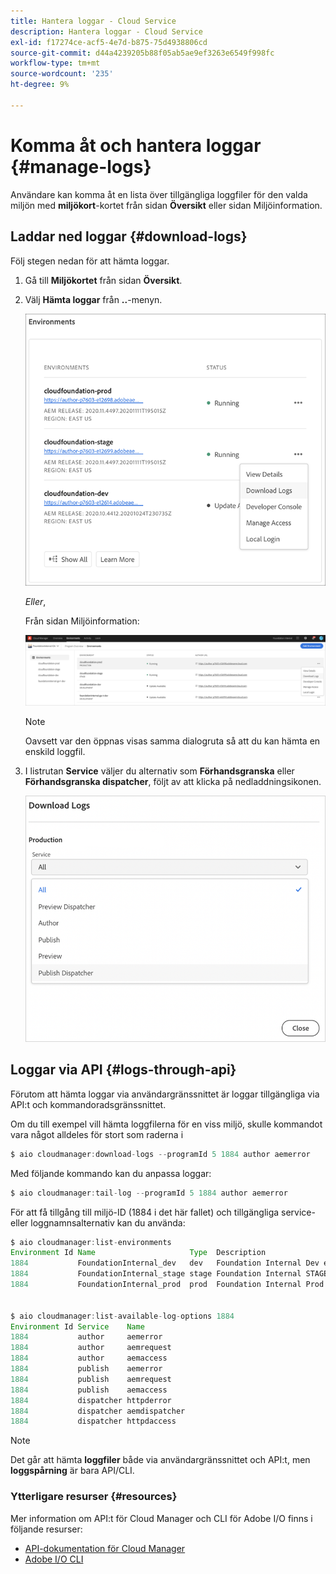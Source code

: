 ```yaml
---
title: Hantera loggar - Cloud Service
description: Hantera loggar - Cloud Service
exl-id: f17274ce-acf5-4e7d-b875-75d4938806cd
source-git-commit: d44a4239205b88f05ab5ae9ef3263e6549f998fc
workflow-type: tm+mt
source-wordcount: '235'
ht-degree: 9%

---
```


# Komma åt och hantera loggar {#manage-logs}

Användare kan komma åt en lista över tillgängliga loggfiler för den valda miljön med **miljökort**-kortet från sidan **Översikt** eller sidan Miljöinformation.

## Laddar ned loggar {#download-logs}

Följ stegen nedan för att hämta loggar.

1. Gå till **Miljökortet** från sidan **Översikt**.

1. Välj **Hämta loggar** från **..**-menyn.

   ![](assets/download-logs1.png)

   *Eller*,

   Från sidan Miljöinformation:

   ![](assets/download-logs.png)

   >[!NOTE]
   >Oavsett var den öppnas visas samma dialogruta så att du kan hämta en enskild loggfil.

1. I listrutan **Service** väljer du alternativ som **Förhandsgranska** eller **Förhandsgranska dispatcher**, följt av att klicka på nedladdningsikonen.

   ![](assets/download-preview.png)


## Loggar via API {#logs-through-api}

Förutom att hämta loggar via användargränssnittet är loggar tillgängliga via API:t och kommandoradsgränssnittet.

Om du till exempel vill hämta loggfilerna för en viss miljö, skulle kommandot vara något alldeles för stort som raderna i

```java
$ aio cloudmanager:download-logs --programId 5 1884 author aemerror
```

Med följande kommando kan du anpassa loggar:

```java
$ aio cloudmanager:tail-log --programId 5 1884 author aemerror
```

För att få tillgång till miljö-ID (1884 i det här fallet) och tillgängliga service- eller loggnamnsalternativ kan du använda:

```java
$ aio cloudmanager:list-environments
Environment Id Name                     Type  Description                          
1884           FoundationInternal_dev   dev   Foundation Internal Dev environment  
1884           FoundationInternal_stage stage Foundation Internal STAGE environment
1884           FoundationInternal_prod  prod  Foundation Internal Prod environment
 
 
$ aio cloudmanager:list-available-log-options 1884
Environment Id Service    Name         
1884           author     aemerror     
1884           author     aemrequest   
1884           author     aemaccess    
1884           publish    aemerror     
1884           publish    aemrequest   
1884           publish    aemaccess    
1884           dispatcher httpderror   
1884           dispatcher aemdispatcher
1884           dispatcher httpdaccess
```

>[!NOTE]
>Det går att hämta **loggfiler** både via användargränssnittet och API:t, men **loggspårning** är bara API/CLI.

### Ytterligare resurser {#resources}

Mer information om API:t för Cloud Manager och CLI för Adobe I/O finns i följande resurser:

* [API-dokumentation för Cloud Manager](https://www.adobe.io/apis/experiencecloud/cloud-manager/docs.html)
* [Adobe I/O CLI](https://github.com/adobe/aio-cli-plugin-cloudmanager)
